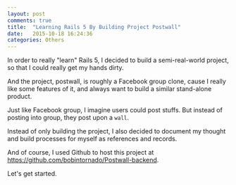 ```yaml
---
layout: post
comments: true
title:  "Learning Rails 5 By Building Project Postwall"
date:   2015-10-18 16:24:36
categories: Others
---
```


In order to really "learn" Rails 5, I decided to build a semi-real-world project, so that I could really get my hands dirty. 

And the project, postwall, is roughly a Facebook group clone, cause I really like some features of it, and always want to build a similar stand-alone product.

Just like Facebook group, I imagine users could post stuffs. But instead of posting into group, they post upon a `wall`.

Instead of only building the project, I also decided to  document my thought and build processes for myself as references and records.

And of course, I used Github to host this project at <https://github.com/bobintornado/Postwall-backend>.

Let's get started.